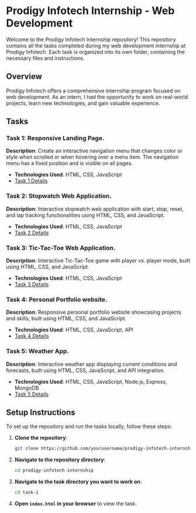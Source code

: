 # Prodigy Infotech Internship - Web Development

Welcome to the Prodigy Infotech Internship repository! This repository contains all the tasks completed during my web development internship at Prodigy Infotech. Each task is organized into its own folder, containing the necessary files and instructions.

## Overview

Prodigy Infotech offers a comprehensive internship program focused on web development. As an intern, I had the opportunity to work on real-world projects, learn new technologies, and gain valuable experience.

## Tasks

### Task 1: Responsive Landing Page.
**Description**: Create an interactive navigation menu that changes color or style when scrolled or when hovering over a menu item. The navigation menu has a fixed position and is visible on all pages.
- **Technologies Used**: HTML, CSS, JavaScript
- [Task 1 Details](task-1/README.md)

### Task 2: Stopwatch Web Application.
**Description**: Interactive stopwatch web application with start, stop, reset, and lap tracking functionalities using HTML, CSS, and JavaScript.
- **Technologies Used**: HTML, CSS, JavaScript
- [Task 2 Details](task-2/README.md)

### Task 3: Tic-Tac-Toe Web Application.
**Description**: Interactive Tic-Tac-Toe game with player vs. player mode, built using HTML, CSS, and JavaScript.
- **Technologies Used**: HTML, CSS, JavaScript
- [Task 3 Details](task-3/README.md)

### Task 4: Personal Portfolio website.
**Description**: Responsive personal portfolio website showcasing projects and skills, built using HTML, CSS, and JavaScript.
- **Technologies Used**: HTML, CSS, JavaScript, API
- [Task 4 Details](task-4/README.md)

### Task 5: Weather App.
**Description**: Interactive weather app displaying current conditions and forecasts, built using HTML, CSS, JavaScript, and API integration.
- **Technologies Used**: HTML, CSS, JavaScript, Node.js, Express, MongoDB
- [Task 5 Details](task-5/README.md)

## Setup Instructions

To set up the repository and run the tasks locally, follow these steps:

1. **Clone the repository**:
    ```sh
    git clone https://github.com/yourusername/prodigy-infotech-internship.git
    ```
2. **Navigate to the repository directory**:
    ```sh
    cd prodigy-infotech-internship
    ```
3. **Navigate to the task directory you want to work on**:
    ```sh
    cd task-1
    ```
4. **Open `index.html` in your browser** to view the task.



